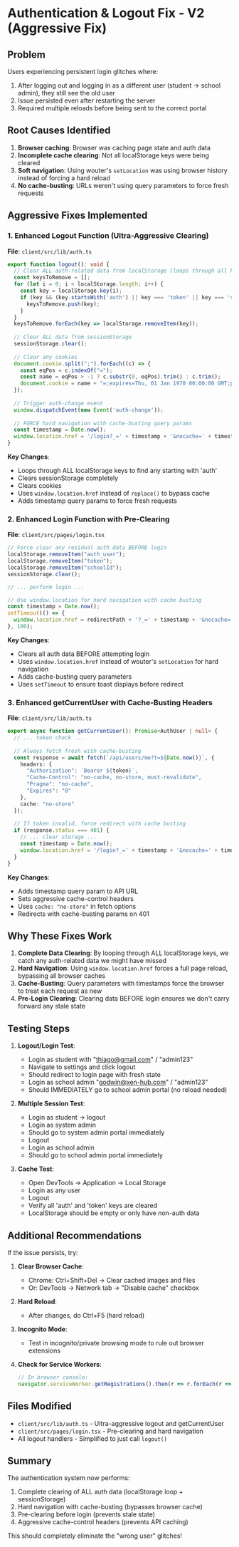# Authentication & Logout Fix - V2 (Aggressive Fix)

## Problem
Users experiencing persistent login glitches where:
1. After logging out and logging in as a different user (student → school admin), they still see the old user
2. Issue persisted even after restarting the server
3. Required multiple reloads before being sent to the correct portal

## Root Causes Identified

1. **Browser caching**: Browser was caching page state and auth data
2. **Incomplete cache clearing**: Not all localStorage keys were being cleared
3. **Soft navigation**: Using wouter's `setLocation` was using browser history instead of forcing a hard reload
4. **No cache-busting**: URLs weren't using query parameters to force fresh requests

## Aggressive Fixes Implemented

### 1. Enhanced Logout Function (Ultra-Aggressive Clearing)

**File**: `client/src/lib/auth.ts`

```typescript
export function logout(): void {
  // Clear ALL auth-related data from localStorage (loops through all keys)
  const keysToRemove = [];
  for (let i = 0; i < localStorage.length; i++) {
    const key = localStorage.key(i);
    if (key && (key.startsWith('auth') || key === 'token' || key === 'schoolId' || key === 'auth_user')) {
      keysToRemove.push(key);
    }
  }
  keysToRemove.forEach(key => localStorage.removeItem(key));
  
  // Clear ALL data from sessionStorage
  sessionStorage.clear();
  
  // Clear any cookies
  document.cookie.split(";").forEach((c) => {
    const eqPos = c.indexOf("=");
    const name = eqPos > -1 ? c.substr(0, eqPos).trim() : c.trim();
    document.cookie = name + "=;expires=Thu, 01 Jan 1970 00:00:00 GMT;path=/";
  });
  
  // Trigger auth-change event
  window.dispatchEvent(new Event('auth-change'));
  
  // FORCE hard navigation with cache-busting query params
  const timestamp = Date.now();
  window.location.href = '/login?_=' + timestamp + '&nocache=' + timestamp;
}
```

**Key Changes**:
- Loops through ALL localStorage keys to find any starting with 'auth'
- Clears sessionStorage completely
- Clears cookies
- Uses `window.location.href` instead of `replace()` to bypass cache
- Adds timestamp query params to force fresh requests

### 2. Enhanced Login Function with Pre-Clearing

**File**: `client/src/pages/login.tsx`

```typescript
// Force clear any residual auth data BEFORE login
localStorage.removeItem("auth_user");
localStorage.removeItem("token");
localStorage.removeItem("schoolId");
sessionStorage.clear();

// ... perform login ...

// Use window.location for hard navigation with cache busting
const timestamp = Date.now();
setTimeout(() => {
  window.location.href = redirectPath + '?_=' + timestamp + '&nocache=' + timestamp;
}, 100);
```

**Key Changes**:
- Clears all auth data BEFORE attempting login
- Uses `window.location.href` instead of wouter's `setLocation` for hard navigation
- Adds cache-busting query parameters
- Uses `setTimeout` to ensure toast displays before redirect

### 3. Enhanced getCurrentUser with Cache-Busting Headers

**File**: `client/src/lib/auth.ts`

```typescript
export async function getCurrentUser(): Promise<AuthUser | null> {
  // ... token check ...
  
  // Always fetch fresh with cache-busting
  const response = await fetch(`/api/users/me?t=${Date.now()}`, {
    headers: {
      "Authorization": `Bearer ${token}`,
      "Cache-Control": "no-cache, no-store, must-revalidate",
      "Pragma": "no-cache",
      "Expires": "0"
    },
    cache: "no-store"
  });
  
  // If token invalid, force redirect with cache busting
  if (response.status === 401) {
    // ... clear storage ...
    const timestamp = Date.now();
    window.location.href = '/login?_=' + timestamp + '&nocache=' + timestamp;
  }
}
```

**Key Changes**:
- Adds timestamp query param to API URL
- Sets aggressive cache-control headers
- Uses `cache: "no-store"` in fetch options
- Redirects with cache-busting params on 401

## Why These Fixes Work

1. **Complete Data Clearing**: By looping through ALL localStorage keys, we catch any auth-related data we might have missed
2. **Hard Navigation**: Using `window.location.href` forces a full page reload, bypassing all browser caches
3. **Cache-Busting**: Query parameters with timestamps force the browser to treat each request as new
4. **Pre-Login Clearing**: Clearing data BEFORE login ensures we don't carry forward any stale state

## Testing Steps

1. **Logout/Login Test**:
   - Login as student with "thiago@gmail.com" / "admin123"
   - Navigate to settings and click logout
   - Should redirect to login page with fresh state
   - Login as school admin "godwin@xen-hub.com" / "admin123"
   - Should IMMEDIATELY go to school admin portal (no reload needed)

2. **Multiple Session Test**:
   - Login as student → logout
   - Login as system admin
   - Should go to system admin portal immediately
   - Logout
   - Login as school admin
   - Should go to school admin portal immediately

3. **Cache Test**:
   - Open DevTools → Application → Local Storage
   - Login as any user
   - Logout
   - Verify all 'auth' and 'token' keys are cleared
   - LocalStorage should be empty or only have non-auth data

## Additional Recommendations

If the issue persists, try:

1. **Clear Browser Cache**:
   - Chrome: Ctrl+Shift+Del → Clear cached images and files
   - Or: DevTools → Network tab → "Disable cache" checkbox

2. **Hard Reload**:
   - After changes, do Ctrl+F5 (hard reload)

3. **Incognito Mode**:
   - Test in incognito/private browsing mode to rule out browser extensions

4. **Check for Service Workers**:
   ```javascript
   // In browser console:
   navigator.serviceWorker.getRegistrations().then(r => r.forEach(r => r.unregister()));
   ```

## Files Modified

- `client/src/lib/auth.ts` - Ultra-aggressive logout and getCurrentUser
- `client/src/pages/login.tsx` - Pre-clearing and hard navigation
- All logout handlers - Simplified to just call `logout()`

## Summary

The authentication system now performs:
1. Complete clearing of ALL auth data (localStorage loop + sessionStorage)
2. Hard navigation with cache-busting (bypasses browser cache)
3. Pre-clearing before login (prevents stale state)
4. Aggressive cache-control headers (prevents API caching)

This should completely eliminate the "wrong user" glitches!

